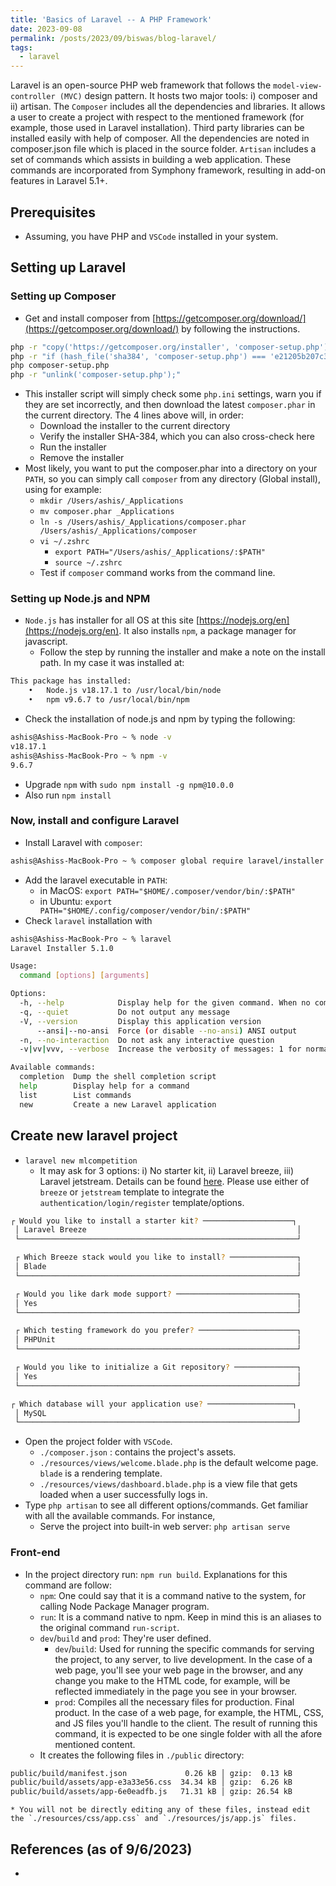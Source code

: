 ```yaml
---
title: 'Basics of Laravel -- A PHP Framework'
date: 2023-09-08
permalink: /posts/2023/09/biswas/blog-laravel/
tags:
  - laravel
---
```

Laravel is an open-source PHP web framework that follows the `model-view-controller (MVC)` design pattern. It hosts two major tools: i) composer and ii) artisan. The `Composer` includes all the dependencies and libraries. It allows a user to create a project with respect to the mentioned framework (for example, those used in Laravel installation). Third party libraries can be installed easily with help of composer. All the dependencies are noted in composer.json file which is placed in the source folder. `Artisan` includes a set of commands which assists in building a web application. These commands are incorporated from Symphony framework, resulting in add-on features in Laravel 5.1+.

## Prerequisites
* Assuming, you have PHP and `VSCode` installed in your system.

## Setting up Laravel
### Setting up Composer
* Get and install composer from [https://getcomposer.org/download/](https://getcomposer.org/download/) by following the instructions.

```bash
php -r "copy('https://getcomposer.org/installer', 'composer-setup.php');"
php -r "if (hash_file('sha384', 'composer-setup.php') === 'e21205b207c3ff031906575712edab6f13eb0b361f2085f1f1237b7126d785e826a450292b6cfd1d64d92e6563bbde02') { echo 'Installer verified'; } else { echo 'Installer corrupt'; unlink('composer-setup.php'); } echo PHP_EOL;"
php composer-setup.php
php -r "unlink('composer-setup.php');"
```
* This installer script will simply check some `php.ini` settings, warn you if they are set incorrectly, and then download the latest `composer.phar` in the current directory. The 4 lines above will, in order:
  * Download the installer to the current directory
  * Verify the installer SHA-384, which you can also cross-check here
  * Run the installer
  * Remove the installer
* Most likely, you want to put the composer.phar into a directory on your `PATH`, so you can simply call `composer` from any directory (Global install), using for example:
  * `mkdir /Users/ashis/_Applications`
  * `mv composer.phar _Applications`
  * `ln -s /Users/ashis/_Applications/composer.phar /Users/ashis/_Applications/composer`
  * `vi ~/.zshrc`
    * `export PATH="/Users/ashis/_Applications/:$PATH"`
    * `source ~/.zshrc`
  * Test if `composer` command works from the command line.

### Setting up Node.js and NPM
* `Node.js` has installer for all OS at this site [https://nodejs.org/en](https://nodejs.org/en). It also installs `npm`, a package manager for javascript.
  * Follow the step by running the installer and make a note on the install path. In my case it was installed at:

```bash
This package has installed:
	•	Node.js v18.17.1 to /usr/local/bin/node
	•	npm v9.6.7 to /usr/local/bin/npm
```
* Check the installation of node.js and npm by typing the following:

```bash
ashis@Ashiss-MacBook-Pro ~ % node -v
v18.17.1
ashis@Ashiss-MacBook-Pro ~ % npm -v
9.6.7
```
* Upgrade `npm` with `sudo npm install -g npm@10.0.0`
* Also run `npm install`

### Now, install and configure Laravel
* Install Laravel with `composer`:

```bash
ashis@Ashiss-MacBook-Pro ~ % composer global require laravel/installer
```
* Add the laravel executable in `PATH`:
  * in MacOS: `export PATH="$HOME/.composer/vendor/bin/:$PATH"`
  * in Ubuntu: `export PATH="$HOME/.config/composer/vendor/bin/:$PATH"`
* Check `laravel` installation with

```bash
ashis@Ashiss-MacBook-Pro ~ % laravel   
Laravel Installer 5.1.0

Usage:
  command [options] [arguments]

Options:
  -h, --help            Display help for the given command. When no command is given display help for the list command
  -q, --quiet           Do not output any message
  -V, --version         Display this application version
      --ansi|--no-ansi  Force (or disable --no-ansi) ANSI output
  -n, --no-interaction  Do not ask any interactive question
  -v|vv|vvv, --verbose  Increase the verbosity of messages: 1 for normal output, 2 for more verbose output and 3 for debug

Available commands:
  completion  Dump the shell completion script
  help        Display help for a command
  list        List commands
  new         Create a new Laravel application
```

## Create new laravel project
* `laravel new mlcompetition`
  * It may ask for 3 options: i) No starter kit, ii) Laravel breeze, iii) Laravel jetstream. Details can be found [here](https://laravel.com/docs/10.x/starter-kits). Please use either of `breeze` or `jetstream` template to integrate the `authentication/login/register` template/options. 

```bash
┌ Would you like to install a starter kit? ────────────────────┐
 │ Laravel Breeze                                               │
 └──────────────────────────────────────────────────────────────┘

 ┌ Which Breeze stack would you like to install? ───────────────┐
 │ Blade                                                        │
 └──────────────────────────────────────────────────────────────┘

 ┌ Would you like dark mode support? ───────────────────────────┐
 │ Yes                                                          │
 └──────────────────────────────────────────────────────────────┘

 ┌ Which testing framework do you prefer? ──────────────────────┐
 │ PHPUnit                                                      │
 └──────────────────────────────────────────────────────────────┘

 ┌ Would you like to initialize a Git repository? ──────────────┐
 │ Yes                                                          │
 └──────────────────────────────────────────────────────────────┘

┌ Which database will your application use? ───────────────────┐
 │ MySQL                                                        │
 └──────────────────────────────────────────────────────────────┘
```
* Open the project folder with `VSCode`.
  * `./composer.json` : contains the project's assets.
  * `./resources/views/welcome.blade.php` is the default welcome page. `blade` is a rendering template.
  * `./resources/views/dashboard.blade.php` is a view file that gets loaded when a user successfully logs in.
* Type `php artisan` to see all different options/commands. Get familiar with all the available commands. For instance,
  * Serve the project into built-in web server: `php artisan serve`

### Front-end
* In the project directory run: `npm run build`. Explanations for this command are follow:
  * `npm`: One could say that it is a command native to the system, for calling Node Package Manager program. 
  * `run`: It is a command native to npm. Keep in mind this is an aliases to the original command `run-script`.
  * `dev`/`build` and `prod`: They're user defined.
      * `dev`/`build`: Used for running the specific commands for serving the project, to any server, to live development. In the case of a web page, you'll see your web page in the browser, and any change you make to the HTML code, for example, will be reflected immediately in the page you see in your browser.
      * `prod`: Compiles all the necessary files for production. Final product. In the case of a web page, for example, the HTML, CSS, and JS files you'll handle to the client. The result of running this command, it is expected to be one single folder with all the afore mentioned content.
  * It creates the following files in `./public` directory:

```bash
public/build/manifest.json             0.26 kB │ gzip:  0.13 kB
public/build/assets/app-e3a33e56.css  34.34 kB │ gzip:  6.26 kB
public/build/assets/app-6e0eadfb.js   71.31 kB │ gzip: 26.54 kB
```

    * You will not be directly editing any of these files, instead edit the `./resources/css/app.css` and `./resources/js/app.js` files.

## References (as of 9/6/2023)
* 